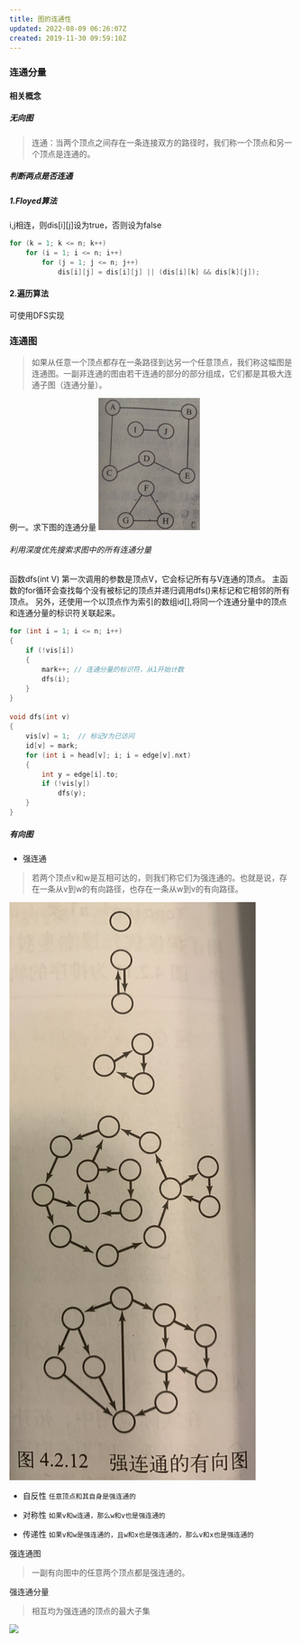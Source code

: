 ```yaml
---
title: 图的连通性
updated: 2022-08-09 06:26:07Z
created: 2019-11-30 09:59:10Z
---
```


 ### 连通分量




#### 相关概念

##### 无向图
>连通：当两个顶点之间存在一条连接双方的路径时，我们称一个顶点和另一个顶点是连通的。

##### 判断两点是否连通
##### 1.Floyed算法
i,j相连，则dis[i][j]设为true，否则设为false
```c++
for (k = 1; k <= n; k++)
    for (i = 1; i <= n; i++)
        for (j = 1; j <= n; j++)
            dis[i][j] = dis[i][j] || (dis[i][k] && dis[k][j]);
```
#### 2.遍历算法
  可使用DFS实现


### 连通图
>如果从任意一个顶点都存在一条路径到达另一个任意顶点，我们称这幅图是连通图。一副非连通的图由若干连通的部分的部分组成，它们都是其极大连通子图（连通分量）。


例一。求下图的连通分量
![](../../../_resources/10.png)


###### 利用深度优先搜索求图中的所有连通分量

函数dfs(int V) 第一次调用的参数是顶点V，它会标记所有与V连通的顶点。
主函数的for循环会查找每个没有被标记的顶点并递归调用dfs()来标记和它相邻的所有顶点。
另外，还使用一个以顶点作为索引的数组id[],将同一个连通分量中的顶点和连通分量的标识符关联起来。
```c++
for (int i = 1; i <= n; i++)
{
    if (!vis[i])
    {
        mark++; // 连通分量的标识符，从1开始计数
        dfs(i);
    }
}

void dfs(int v)
{
    vis[v] = 1;  // 标记V为已访问
    id[v] = mark;
    for (int i = head[v]; i; i = edge[v].nxt)
    {
        int y = edge[i].to;
        if (!vis[y])
            dfs(y);
    }
}
```


##### 有向图
* 强连通 
>若两个顶点v和w是互相可达的，则我们称它们为强连通的。也就是说，存在一条从v到w的有向路径，也存在一条从w到v的有向路径。

![](../../../_resources/12.jpg)
<br>

* 自反性
 ```任意顶点和其自身是强连通的```

* 对称性
 ```如果v和w连通，那么w和v也是强连通的```

* 传递性
 ```如果v和w是强连通的，且w和x也是强连通的，那么v和x也是强连通的```


强连通图
>一副有向图中的任意两个顶点都是强连通的。

强连通分量
>相互均为强连通的顶点的最大子集

![](../../../_resources/11.jpg)

